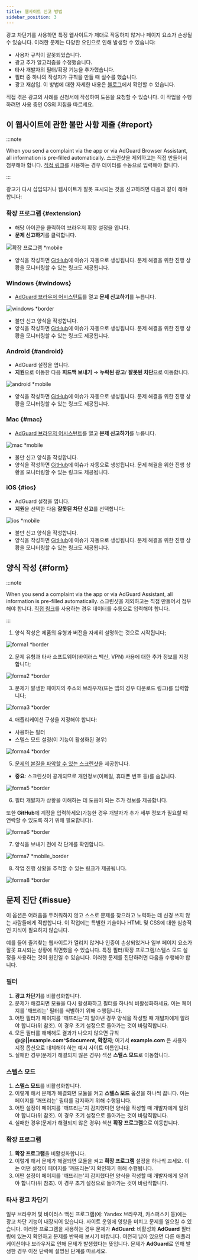 ```yaml
---
title: 웹사이트 신고 방법
sidebar_position: 3
---
```



광고 차단기를 사용하면 특정 웹사이트가 제대로 작동하지 않거나 페이지 요소가 손상될 수 있습니다. 이러한 문제는 다양한 요인으로 인해 발생할 수 있습니다:

* 사용자 규칙이 잘못되었습니다.
* 광고 추가 알고리즘을 수정했습니다.
* 타사 개발자의 필터/확장 기능을 추가했습니다.
* 필터 중 하나의 작성자가 규칙을 만들 때 실수를 했습니다.
* 광고 재삽입. 이 방법에 대한 자세한 내용은 [블로그](https://adguard.com/blog/ad-reinsertion.html)에서 확인할 수 있습니다.

직접 겪은 광고의 사례를 신청서에 작성하여 도움을 요청할 수 있습니다. 이 작업을 수행하려면 사용 중인 OS의 지침을 따르세요.

## 이 웹사이트에 관한 불만 사항 제출 {#report}

:::note

When you send a complaint via the app or via AdGuard Browser Assistant, all information is pre-filled automatically. 스크린샷을 제외하고는 직접 만들어서 첨부해야 합니다. [직접 링크](https://reports.adguard.com/new_issue.html)를 사용하는 경우 데이터를 수동으로 입력해야 합니다.

:::

광고가 다시 삽입되거나 웹사이트가 잘못 표시되는 것을 신고하려면 다음과 같이 해야 합니다:

### 확장 프로그램 {#extension}

* 해당 아이콘을 클릭하여 브라우저 확장 설정을 엽니다.
* **문제 신고하기**를 클릭합니다.

![확장 프로그램 *mobile](https://cdn.adtidy.org/content/Kb/ad_blocker/guides/extension_issue.png)

* 양식을 작성하면 [GitHub](https://github.com/AdguardTeam/AdguardFilters/issues)에 이슈가 자동으로 생성됩니다. 문제 해결을 위한 진행 상황을 모니터링할 수 있는 링크도 제공됩니다.

### Windows {#windows}

* [AdGuard 브라우저 어시스턴트](/adguard-for-windows/browser-assistant)를 열고 **문제 신고하기**를 누릅니다.

![windows *border](https://cdn.adtidy.org/content/Kb/ad_blocker/guides/browser-assistant.png)

* 불만 신고 양식을 작성합니다.
* 양식을 작성하면 [GitHub](https://github.com/AdguardTeam/AdguardFilters/issues)에 이슈가 자동으로 생성됩니다. 문제 해결을 위한 진행 상황을 모니터링할 수 있는 링크도 제공됩니다.

### Android {#android}

* AdGuard 설정을 엽니다.
* **지원**으로 이동한 다음 **피드백 보내기** → **누락된 광고**/ **잘못된 차단**으로 이동합니다.

![android *mobile](https://cdn.adtidy.org/content/Kb/ad_blocker/guides/android.png)

* 양식을 작성하면 [GitHub](https://github.com/AdguardTeam/AdguardFilters/issues)에 이슈가 자동으로 생성됩니다. 문제 해결을 위한 진행 상황을 모니터링할 수 있는 링크도 제공됩니다.

### Mac {#mac}

* [AdGuard 브라우저 어시스턴트](/adguard-for-mac/browser-assistant)를 열고 **문제 신고하기**를 누릅니다.

![mac *mobile](https://cdn.adtidy.org/content/kb/ad_blocker/guides/browser-assistant-mac.png)

* 불만 신고 양식을 작성합니다.
* 양식을 작성하면 [GitHub](https://github.com/AdguardTeam/AdguardFilters/issues)에 이슈가 자동으로 생성됩니다. 문제 해결을 위한 진행 상황을 모니터링할 수 있는 링크도 제공됩니다.

### iOS {#ios}

* AdGuard 설정을 엽니다.
* **지원**을 선택한 다음 **잘못된 차단 신고**를 선택합니다:

![ios *mobile](https://cdn.adtidy.org/content/Kb/ad_blocker/guides/ios_issue.png)

* 불만 신고 양식을 작성합니다.
* 양식을 작성하면 [GitHub](https://github.com/AdguardTeam/AdguardFilters/issues)에 이슈가 자동으로 생성됩니다. 문제 해결을 위한 진행 상황을 모니터링할 수 있는 링크도 제공됩니다.

## 양식 작성 {#form}

:::note

When you send a complaint via the app or via AdGuard Assistant, all information is pre-filled automatically. 스크린샷을 제외하고는 직접 만들어서 첨부해야 합니다. [직접 링크](https://reports.adguard.com/new_issue.html)를 사용하는 경우 데이터를 수동으로 입력해야 합니다.

:::

1. 양식 작성은 제품의 유형과 버전을 자세히 설명하는 것으로 시작됩니다;

![forma1 *border](https://cdn.adtidy.org/content/Kb/ad_blocker/guides/forma1en.png)

2. 문제 유형과 타사 소프트웨어(바이러스 백신, VPN) 사용에 대한 추가 정보를 지정합니다;

![forma2 *border](https://cdn.adtidy.org/content/Kb/ad_blocker/guides/forma2en.png)

3. 문제가 발생한 페이지의 주소와 브라우저(또는 앱의 경우 다운로드 링크)를 입력합니다;

![forma3 *border](https://cdn.adtidy.org/content/Kb/ad_blocker/guides/forma3en.png)

4. 애플리케이션 구성을 지정해야 합니다:
* 사용하는 필터
* 스텔스 모드 설정(이 기능이 활성화된 경우)

![forma4 *border](https://cdn.adtidy.org/content/kb/ad_blocker/guides/forma4en.png)

5. [문제의 본질을 파악할 수 있는 스크린샷](../take-screenshot)을 제공합니다.

* **중요**: 스크린샷이 공개되므로 개인정보(이메일, 휴대폰 번호 등)를 숨깁니다.

![forma5 *border](https://cdn.adtidy.org/content/Kb/ad_blocker/guides/forma5en.png)

6. 필터 개발자가 상황을 이해하는 데 도움이 되는 추가 정보를 제공합니다.

또한 **GitHub**에 계정을 입력하세요(가능한 경우 개발자가 추가 세부 정보가 필요할 때 연락할 수 있도록 하기 위해 필요합니다).

![forma6 *border](https://cdn.adtidy.org/content/Kb/ad_blocker/guides/forma6en.png)

7. 양식을 보내기 전에 각 단계를 확인합니다.

![forma7 *mobile_border](https://cdn.adtidy.org/content/Kb/ad_blocker/guides/forma7en.png)

8. 작업 진행 상황을 추적할 수 있는 링크가 제공됩니다.

![forma8 *border](https://cdn.adtidy.org/content/Kb/ad_blocker/guides/forma8en.png)

## 문제 진단 {#issue}

이 옵션은 어려움을 두려워하지 않고 스스로 문제를 찾으려고 노력하는 데 신경 쓰지 않는 사람들에게 적합합니다. 이 작업에는 특별한 기술이나 HTML 및 CSS에 대한 심층적인 지식이 필요하지 않습니다.

예를 들어 즐겨찾는 웹사이트가 열리지 않거나 인증이 손상되었거나 일부 페이지 요소가 잘못 표시되는 상황에 직면했을 수 있습니다. 특정 필터/확장 프로그램/스텔스 모드 설정을 사용하는 것이 원인일 수 있습니다. 이러한 문제를 진단하려면 다음을 수행해야 합니다.

### **필터**

1. **광고 차단기**를 비활성화합니다.
2. 문제가 해결되면 모듈을 다시 활성화하고 필터를 하나씩 비활성화하세요. 이는 페이지를 '깨뜨리는' 필터를 식별하기 위해 수행됩니다.
3. 어떤 필터가 페이지를 '깨뜨리는'지 알아낸 경우 양식을 작성할 때 개발자에게 알려야 합니다(위 참조). 이 경우 초기 설정으로 돌아가는 것이 바람직합니다.
4. 모든 필터를 해제해도 결과가 나오지 않으면 규칙 **@@||example.com^$document, 확장자**; 여기서 **example.com** 은 사용자 지정 옵션으로 대체해야 하는 예시 사이트 이름입니다.
5. 실패한 경우(문제가 해결되지 않은 경우) 섹션 **스텔스 모드**로 이동합니다.

### **스텔스 모드**

1. **스텔스 모드**를 비활성화합니다.
2. 이렇게 해서 문제가 해결되면 모듈을 켜고 **스텔스 모드** 옵션을 하나씩 끕니다. 이는 페이지를 '깨뜨리는' 필터를 감지하기 위해 수행됩니다.
3. 어떤 설정이 페이지를 '깨뜨리는'지 감지했다면 양식을 작성할 때 개발자에게 알려야 합니다(위 참조). 이 경우 초기 설정으로 돌아가는 것이 바람직합니다.
4. 실패한 경우(문제가 해결되지 않은 경우) 섹션 **확장 프로그램**으로 이동합니다.

### **확장 프로그램**

1. **확장 프로그램**을 비활성화합니다.
2. 이렇게 해서 문제가 해결되면 모듈을 켜고 **확장 프로그램** 설정을 하나씩 끄세요. 이는 어떤 설정이 페이지를 '깨뜨리는'지 확인하기 위해 수행됩니다.
3. 어떤 설정이 페이지를 '깨뜨리는'지 감지했다면 양식을 작성할 때 개발자에게 알려야 합니다(위 참조). 이 경우 초기 설정으로 돌아가는 것이 바람직합니다.

### **타사 광고 차단기**
일부 브라우저 및 바이러스 백신 프로그램(예: Yandex 브라우저, 카스퍼스키 등)에는 광고 차단 기능이 내장되어 있습니다. 사이트 운영에 영향을 미치고 문제를 일으킬 수 있습니다. 이러한 프로그램을 사용하는 경우 문제가 **AdGuard**: 비활성화 **AdGuard** 필터링에 있는지 확인하고 문제를 반복해 보시기 바랍니다. 여전히 남아 있으면 다른 애플리케이션이나 브라우저로 인해 문제가 발생했다는 뜻입니다. 문제가 **AdGuard**로 인해 발생한 경우 이전 단락에 설명된 단계를 따르세요.
